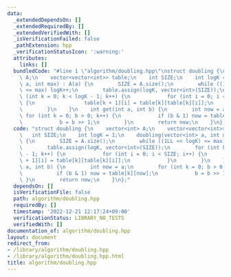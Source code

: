 ```yaml
---
data:
  _extendedDependsOn: []
  _extendedRequiredBy: []
  _extendedVerifiedWith: []
  _isVerificationFailed: false
  _pathExtension: hpp
  _verificationStatusIcon: ':warning:'
  attributes:
    links: []
  bundledCode: "#line 1 \"algorithm/doubling.hpp\"\nstruct doubling {\n    vector<int>\
    \ A;\n    vector<vector<int>> table;\n    int SIZE;\n    int logK = 1;\n    doubling(vector<int>\
    \ a, int max) : A(a) {\n        SIZE = A.size();\n        while ((1LL << logK)\
    \ <= max) logK++;\n        table.assign(logK, vector<int>(SIZE));\n        for\
    \ (int k = 0; k < logK - 1; k++) {\n            for (int i = 0; i < SIZE; i++)\
    \ {\n                table[k + 1][i] = table[k][table[k][i]];\n            }\n\
    \        }\n    }\n    int get(int a, int b) {\n        int now = a;\n       \
    \ for (int k = 0; b > 0; k++) {\n            if (b & 1) now = table[k][now];\n\
    \            b = b >> 1;\n        }\n        return now;\n    }\n};\n"
  code: "struct doubling {\n    vector<int> A;\n    vector<vector<int>> table;\n \
    \   int SIZE;\n    int logK = 1;\n    doubling(vector<int> a, int max) : A(a)\
    \ {\n        SIZE = A.size();\n        while ((1LL << logK) <= max) logK++;\n\
    \        table.assign(logK, vector<int>(SIZE));\n        for (int k = 0; k < logK\
    \ - 1; k++) {\n            for (int i = 0; i < SIZE; i++) {\n                table[k\
    \ + 1][i] = table[k][table[k][i]];\n            }\n        }\n    }\n    int get(int\
    \ a, int b) {\n        int now = a;\n        for (int k = 0; b > 0; k++) {\n \
    \           if (b & 1) now = table[k][now];\n            b = b >> 1;\n       \
    \ }\n        return now;\n    }\n};"
  dependsOn: []
  isVerificationFile: false
  path: algorithm/doubling.hpp
  requiredBy: []
  timestamp: '2022-12-21 12:17:24+09:00'
  verificationStatus: LIBRARY_NO_TESTS
  verifiedWith: []
documentation_of: algorithm/doubling.hpp
layout: document
redirect_from:
- /library/algorithm/doubling.hpp
- /library/algorithm/doubling.hpp.html
title: algorithm/doubling.hpp
---
```

